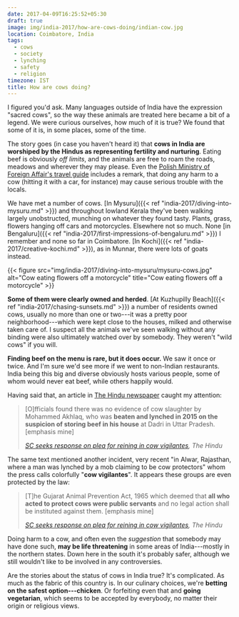 ```yaml
---
date: 2017-04-09T16:25:52+05:30
draft: true
image: img/india-2017/how-are-cows-doing/indian-cow.jpg
location: Coimbatore, India
tags:
  - cows
  - society
  - lynching
  - safety
  - religion
timezone: IST
title: How are cows doing?
---
```


I figured you'd ask. Many languages outside of India have the expression "sacred cows", so the way these animals are treated here became a bit of a legend. We were curious ourselves, how much of it is true? We found that some of it is, in some places, some of the time.

<!--more-->

The story goes (in case you haven't heard it) that __cows in India are worshiped by the Hindus as representing fertility and nurturing__. Eating beef is obviously _off limits_, and the animals are free to roam the roads, meadows and wherever they may please. Even the [Polish Ministry of Foreign Affair's travel guide][msz-indie] includes a remark, that doing any harm to a cow (hitting it with a car, for instance) may cause serious trouble with the locals.

We have met a number of cows. [In Mysuru]({{< ref "india-2017/diving-into-mysuru.md" >}}) and throughout lowland Kerala they've been walking largely unobstructed, munching on whatever they found tasty. Plants, grass, flowers hanging off cars and motorcycles. Elsewhere not so much. None [in Bengaluru]({{< ref "india-2017/first-impressions-of-bengaluru.md" >}}) I remember and none so far in Coimbatore. [In Kochi]({{< ref "india-2017/creative-kochi.md" >}}), as in Munnar, there were lots of goats instead.

{{< figure src="img/india-2017/diving-into-mysuru/mysuru-cows.jpg" alt="Cow eating flowers off a motorcycle" title="Cow eating flowers off a motorcycle" >}}

__Some of them were clearly owned and herded__. [At Kuzhupilly Beach]({{< ref "india-2017/chasing-sunsets.md" >}}) a number of residents owned cows, usually no more than one or two---it was a pretty poor neighborhood---which were kept close to the houses, milked and otherwise taken care of. I suspect all the animals we've seen walking without any binding were also ultimately watched over by somebody. They weren't "wild cows" if you will.

__Finding beef on the menu is rare, but it does occur.__ We saw it once or twice. And I'm sure we'd see more if we went to non-Indian restaurants. India being this big and diverse obviously hosts various people, some of whom would never eat beef, while others happily would.

Having said that, an article in [The Hindu newspaper][the-hindu] caught my attention:

> [O]fficials found there was no evidence of cow slaughter by Mohammed Akhlaq, who was __beaten and lynched in 2015 on the suspicion of storing beef in his house__ at Dadri in Uttar Pradesh. [emphasis mine]
>
> <cite><a href="http://www.thehindu.com/news/national/sc-seeks-response-on-plea-for-reining-in-cow-vigilantes/article17875575.ece">SC seeks response on plea for reining in cow vigilantes</a>, The Hindu</cite>

The same text mentioned another incident, very recent "in Alwar, Rajasthan, where a man was lynched by a mob claiming to be cow protectors" whom the press calls colorfully "__cow vigilantes__". It appears these groups are even protected by the law:

> [T]he Gujarat Animal Prevention Act, 1965 which deemed that __all who acted to protect cows were public servants__ and no legal action shall be instituted against them. [emphasis mine]
>
> <cite><a href="http://www.thehindu.com/news/national/sc-seeks-response-on-plea-for-reining-in-cow-vigilantes/article17875575.ece">SC seeks response on plea for reining in cow vigilantes</a>, The Hindu</cite>

Doing harm to a cow, and often even the _suggestion_ that somebody may have done such, __may be life threatening__ in some areas of India---mostly in the northern states. Down here in the south it's probably safer, although we still wouldn't like to be involved in any controversies.

Are the stories about the status of cows in India true? It's complicated. As much as the fabric of this country is. In our culinary choices, we're __betting on the safest option---chicken__. Or forfeiting even that and __going vegetarian__, which seems to be accepted by everybody, no matter their origin or religious views.

[msz-indie]: http://msz.gov.pl/pl/informacje_konsularne/profile_krajow/indie#informacje
[the-hindu]: http://www.thehindu.com
